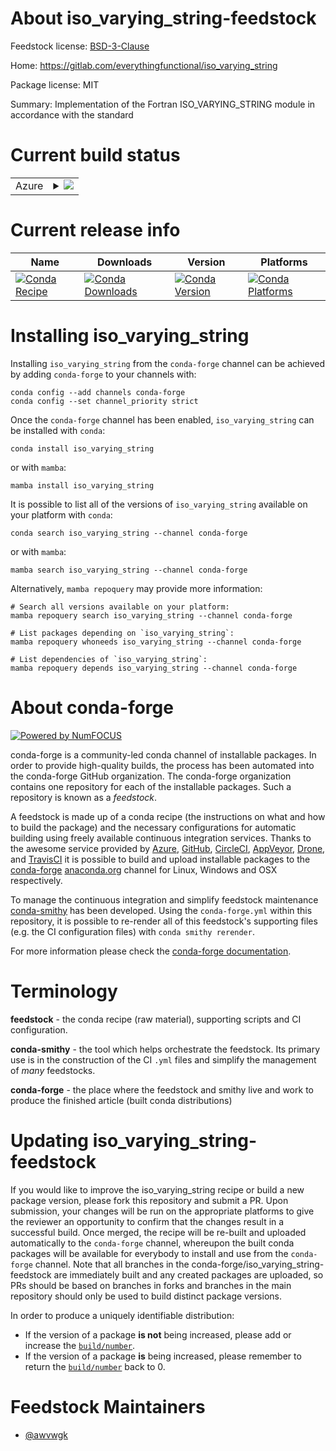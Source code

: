 About iso_varying_string-feedstock
==================================

Feedstock license: [BSD-3-Clause](https://github.com/conda-forge/iso_varying_string-feedstock/blob/main/LICENSE.txt)

Home: https://gitlab.com/everythingfunctional/iso_varying_string

Package license: MIT

Summary: Implementation of the Fortran ISO_VARYING_STRING module in accordance with the standard

Current build status
====================


<table>
    
  <tr>
    <td>Azure</td>
    <td>
      <details>
        <summary>
          <a href="https://dev.azure.com/conda-forge/feedstock-builds/_build/latest?definitionId=15309&branchName=main">
            <img src="https://dev.azure.com/conda-forge/feedstock-builds/_apis/build/status/iso_varying_string-feedstock?branchName=main">
          </a>
        </summary>
        <table>
          <thead><tr><th>Variant</th><th>Status</th></tr></thead>
          <tbody><tr>
              <td>linux_64</td>
              <td>
                <a href="https://dev.azure.com/conda-forge/feedstock-builds/_build/latest?definitionId=15309&branchName=main">
                  <img src="https://dev.azure.com/conda-forge/feedstock-builds/_apis/build/status/iso_varying_string-feedstock?branchName=main&jobName=linux&configuration=linux%20linux_64_" alt="variant">
                </a>
              </td>
            </tr><tr>
              <td>linux_aarch64</td>
              <td>
                <a href="https://dev.azure.com/conda-forge/feedstock-builds/_build/latest?definitionId=15309&branchName=main">
                  <img src="https://dev.azure.com/conda-forge/feedstock-builds/_apis/build/status/iso_varying_string-feedstock?branchName=main&jobName=linux&configuration=linux%20linux_aarch64_" alt="variant">
                </a>
              </td>
            </tr><tr>
              <td>linux_ppc64le</td>
              <td>
                <a href="https://dev.azure.com/conda-forge/feedstock-builds/_build/latest?definitionId=15309&branchName=main">
                  <img src="https://dev.azure.com/conda-forge/feedstock-builds/_apis/build/status/iso_varying_string-feedstock?branchName=main&jobName=linux&configuration=linux%20linux_ppc64le_" alt="variant">
                </a>
              </td>
            </tr><tr>
              <td>osx_64</td>
              <td>
                <a href="https://dev.azure.com/conda-forge/feedstock-builds/_build/latest?definitionId=15309&branchName=main">
                  <img src="https://dev.azure.com/conda-forge/feedstock-builds/_apis/build/status/iso_varying_string-feedstock?branchName=main&jobName=osx&configuration=osx%20osx_64_" alt="variant">
                </a>
              </td>
            </tr><tr>
              <td>osx_arm64</td>
              <td>
                <a href="https://dev.azure.com/conda-forge/feedstock-builds/_build/latest?definitionId=15309&branchName=main">
                  <img src="https://dev.azure.com/conda-forge/feedstock-builds/_apis/build/status/iso_varying_string-feedstock?branchName=main&jobName=osx&configuration=osx%20osx_arm64_" alt="variant">
                </a>
              </td>
            </tr><tr>
              <td>win_64</td>
              <td>
                <a href="https://dev.azure.com/conda-forge/feedstock-builds/_build/latest?definitionId=15309&branchName=main">
                  <img src="https://dev.azure.com/conda-forge/feedstock-builds/_apis/build/status/iso_varying_string-feedstock?branchName=main&jobName=win&configuration=win%20win_64_" alt="variant">
                </a>
              </td>
            </tr>
          </tbody>
        </table>
      </details>
    </td>
  </tr>
</table>

Current release info
====================

| Name | Downloads | Version | Platforms |
| --- | --- | --- | --- |
| [![Conda Recipe](https://img.shields.io/badge/recipe-iso_varying_string-green.svg)](https://anaconda.org/conda-forge/iso_varying_string) | [![Conda Downloads](https://img.shields.io/conda/dn/conda-forge/iso_varying_string.svg)](https://anaconda.org/conda-forge/iso_varying_string) | [![Conda Version](https://img.shields.io/conda/vn/conda-forge/iso_varying_string.svg)](https://anaconda.org/conda-forge/iso_varying_string) | [![Conda Platforms](https://img.shields.io/conda/pn/conda-forge/iso_varying_string.svg)](https://anaconda.org/conda-forge/iso_varying_string) |

Installing iso_varying_string
=============================

Installing `iso_varying_string` from the `conda-forge` channel can be achieved by adding `conda-forge` to your channels with:

```
conda config --add channels conda-forge
conda config --set channel_priority strict
```

Once the `conda-forge` channel has been enabled, `iso_varying_string` can be installed with `conda`:

```
conda install iso_varying_string
```

or with `mamba`:

```
mamba install iso_varying_string
```

It is possible to list all of the versions of `iso_varying_string` available on your platform with `conda`:

```
conda search iso_varying_string --channel conda-forge
```

or with `mamba`:

```
mamba search iso_varying_string --channel conda-forge
```

Alternatively, `mamba repoquery` may provide more information:

```
# Search all versions available on your platform:
mamba repoquery search iso_varying_string --channel conda-forge

# List packages depending on `iso_varying_string`:
mamba repoquery whoneeds iso_varying_string --channel conda-forge

# List dependencies of `iso_varying_string`:
mamba repoquery depends iso_varying_string --channel conda-forge
```


About conda-forge
=================

[![Powered by
NumFOCUS](https://img.shields.io/badge/powered%20by-NumFOCUS-orange.svg?style=flat&colorA=E1523D&colorB=007D8A)](https://numfocus.org)

conda-forge is a community-led conda channel of installable packages.
In order to provide high-quality builds, the process has been automated into the
conda-forge GitHub organization. The conda-forge organization contains one repository
for each of the installable packages. Such a repository is known as a *feedstock*.

A feedstock is made up of a conda recipe (the instructions on what and how to build
the package) and the necessary configurations for automatic building using freely
available continuous integration services. Thanks to the awesome service provided by
[Azure](https://azure.microsoft.com/en-us/services/devops/), [GitHub](https://github.com/),
[CircleCI](https://circleci.com/), [AppVeyor](https://www.appveyor.com/),
[Drone](https://cloud.drone.io/welcome), and [TravisCI](https://travis-ci.com/)
it is possible to build and upload installable packages to the
[conda-forge](https://anaconda.org/conda-forge) [anaconda.org](https://anaconda.org/)
channel for Linux, Windows and OSX respectively.

To manage the continuous integration and simplify feedstock maintenance
[conda-smithy](https://github.com/conda-forge/conda-smithy) has been developed.
Using the ``conda-forge.yml`` within this repository, it is possible to re-render all of
this feedstock's supporting files (e.g. the CI configuration files) with ``conda smithy rerender``.

For more information please check the [conda-forge documentation](https://conda-forge.org/docs/).

Terminology
===========

**feedstock** - the conda recipe (raw material), supporting scripts and CI configuration.

**conda-smithy** - the tool which helps orchestrate the feedstock.
                   Its primary use is in the construction of the CI ``.yml`` files
                   and simplify the management of *many* feedstocks.

**conda-forge** - the place where the feedstock and smithy live and work to
                  produce the finished article (built conda distributions)


Updating iso_varying_string-feedstock
=====================================

If you would like to improve the iso_varying_string recipe or build a new
package version, please fork this repository and submit a PR. Upon submission,
your changes will be run on the appropriate platforms to give the reviewer an
opportunity to confirm that the changes result in a successful build. Once
merged, the recipe will be re-built and uploaded automatically to the
`conda-forge` channel, whereupon the built conda packages will be available for
everybody to install and use from the `conda-forge` channel.
Note that all branches in the conda-forge/iso_varying_string-feedstock are
immediately built and any created packages are uploaded, so PRs should be based
on branches in forks and branches in the main repository should only be used to
build distinct package versions.

In order to produce a uniquely identifiable distribution:
 * If the version of a package **is not** being increased, please add or increase
   the [``build/number``](https://docs.conda.io/projects/conda-build/en/latest/resources/define-metadata.html#build-number-and-string).
 * If the version of a package **is** being increased, please remember to return
   the [``build/number``](https://docs.conda.io/projects/conda-build/en/latest/resources/define-metadata.html#build-number-and-string)
   back to 0.

Feedstock Maintainers
=====================

* [@awvwgk](https://github.com/awvwgk/)

